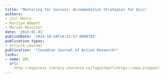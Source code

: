 ```yaml
---
title: 'Mentoring for Success: Accommodation Strategies for ELLs'
authors:
- Jill Munro
- Marilyn Abbott
- Marian Rossiter
date: '2013-01-01'
publishDate: '2024-10-10T14:22:57.090878Z'
publication_types:
- article-journal
publication: '*Canadian Journal of Action Research*'
links:
- name: URL
  url: 
    http://myaccess.library.utoronto.ca/login?qurl=https://www.proquest.com/docview/1509085807?accountid=14771&bdid=38382&_bd=eFQkcclUnftW5Fl0EvwlMOf%2BSPs%3D
---
```

